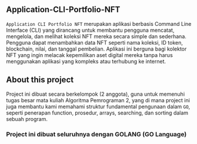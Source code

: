 ## Application-CLI-Portfolio-NFT

```Application CLI Portfolio NFT``` merupakan aplikasi berbasis Command Line Interface (CLI) yang dirancang untuk membantu pengguna mencatat, mengelola, dan melihat koleksi NFT mereka secara simple dan sederhana. Pengguna dapat menambahkan data NFT seperti nama koleksi, ID token, blockchain, nilai, dan tanggal pembelian. Aplikasi ini berguna bagi kolektor NFT yang ingin melacak kepemilikan aset digital mereka tanpa harus menggunakan aplikasi yang kompleks atau terhubung ke internet.

## About this project
Project ini dibuat secara berkelompok (2 anggota), guna untuk memenuhi tugas besar mata kuliah Algoritma Pemrograman 2, yang di mana project ini juga membantu kami memahami struktur fundamental pengunaan dalam ```GO```, seperti penerapan function, prosedur, arrays, searching, dan sorting dalam sebuah program.

### Project ini dibuat seluruhnya dengan GOLANG (GO Language)



